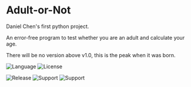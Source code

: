 # Adult-or-Not
Daniel Chen's first python project.

An error-free program to test whether you are an adult and calculate your age.

There will be no version above v1.0, this is the peak when it was born.

![Language](https://img.shields.io/badge/Python-3.9-orange)
![License](https://img.shields.io/github/license/8888668/Adult-or-Not)

![Release](https://img.shields.io/github/release/8888668/Adult-or-Not)
![Support](https://img.shields.io/badge/Windows10-blue?logo=Windows)
![Support](https://img.shields.io/badge/MacOS-blue?logo=apple)
